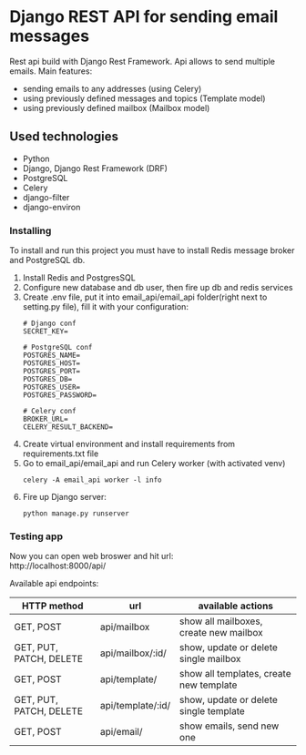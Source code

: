 # Django REST API for sending email messages

Rest api build with Django Rest Framework. Api allows to send multiple emails. Main features:
<ul>
<li>sending emails to any addresses (using Celery)</li>
<li>using previously defined messages and topics (Template model)</li>
<li>using previously defined mailbox (Mailbox model)</li>

</ul>

## Used technologies

<ul>
<li>Python</li>
<li>Django, Django Rest Framework (DRF)</li>
<li>PostgreSQL</li>
<li>Celery</li>
<li>django-filter</li>
<li>django-environ</li>
</ul>


### Installing

To install and run this project you must have to install Redis message broker and PostgreSQL db.

<ol>
<li>Install Redis and PostgresSQL</li>
<li>Configure new database and db user, then fire up db and redis services</li>
<li>Create .env file, put it into email_api/email_api folder(right next to setting.py file), fill it with your configuration:

```
# Django conf
SECRET_KEY=

# PostgreSQL conf
POSTGRES_NAME=
POSTGRES_HOST=
POSTGRES_PORT=
POSTGRES_DB=
POSTGRES_USER=
POSTGRES_PASSWORD=

# Celery conf
BROKER_URL=
CELERY_RESULT_BACKEND=
```
</li>
<li>Create virtual environment and install requirements from requirements.txt file</li>
<li>Go to email_api/email_api and run Celery worker (with activated venv)

```
celery -A email_api worker -l info
```
</li>
<li>Fire up Django server:

```
python manage.py runserver
```
</li>
</ol>



### Testing app

Now you can open web broswer and hit url:  
http://localhost:8000/api/

Available api endpoints:  
  

| HTTP method              	| url       	        | available actions  	                    |
| -------------------------	| -------------------	| -----------------------------------------	|
| GET, POST               	| api/mailbox       	| show all mailboxes, create new mailbox  	|
| GET, PUT, PATCH, DELETE 	| api/mailbox/:id/  	| show, update or delete single mailbox   	|
| GET, POST               	| api/template/     	| show all templates, create new template 	|
| GET, PUT, PATCH, DELETE 	| api/template/:id/ 	| show, update or delete single template  	|
| GET, POST               	| api/email/        	| show emails, send new one               	|
